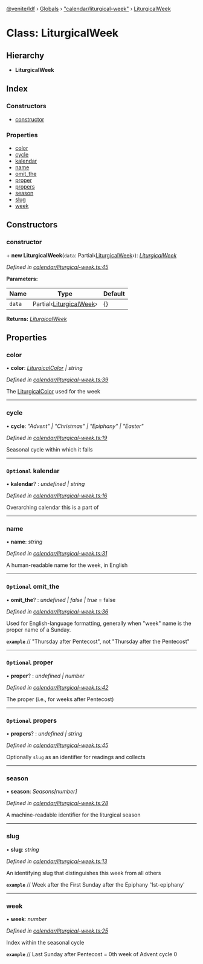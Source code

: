 [@venite/ldf](../README.md) › [Globals](../globals.md) › ["calendar/liturgical-week"](../modules/_calendar_liturgical_week_.md) › [LiturgicalWeek](_calendar_liturgical_week_.liturgicalweek.md)

# Class: LiturgicalWeek

## Hierarchy

* **LiturgicalWeek**

## Index

### Constructors

* [constructor](_calendar_liturgical_week_.liturgicalweek.md#constructor)

### Properties

* [color](_calendar_liturgical_week_.liturgicalweek.md#color)
* [cycle](_calendar_liturgical_week_.liturgicalweek.md#cycle)
* [kalendar](_calendar_liturgical_week_.liturgicalweek.md#optional-kalendar)
* [name](_calendar_liturgical_week_.liturgicalweek.md#name)
* [omit_the](_calendar_liturgical_week_.liturgicalweek.md#optional-omit_the)
* [proper](_calendar_liturgical_week_.liturgicalweek.md#optional-proper)
* [propers](_calendar_liturgical_week_.liturgicalweek.md#optional-propers)
* [season](_calendar_liturgical_week_.liturgicalweek.md#season)
* [slug](_calendar_liturgical_week_.liturgicalweek.md#slug)
* [week](_calendar_liturgical_week_.liturgicalweek.md#week)

## Constructors

###  constructor

\+ **new LiturgicalWeek**(`data`: Partial‹[LiturgicalWeek](_calendar_liturgical_week_.liturgicalweek.md)›): *[LiturgicalWeek](_calendar_liturgical_week_.liturgicalweek.md)*

*Defined in [calendar/liturgical-week.ts:45](https://github.com/gbj/venite/blob/d4173f0/ldf/src/calendar/liturgical-week.ts#L45)*

**Parameters:**

Name | Type | Default |
------ | ------ | ------ |
`data` | Partial‹[LiturgicalWeek](_calendar_liturgical_week_.liturgicalweek.md)› | {} |

**Returns:** *[LiturgicalWeek](_calendar_liturgical_week_.liturgicalweek.md)*

## Properties

###  color

• **color**: *[LiturgicalColor](_calendar_liturgical_color_.liturgicalcolor.md) | string*

*Defined in [calendar/liturgical-week.ts:39](https://github.com/gbj/venite/blob/d4173f0/ldf/src/calendar/liturgical-week.ts#L39)*

The [LiturgicalColor](_calendar_liturgical_color_.liturgicalcolor.md) used for the week

___

###  cycle

• **cycle**: *"Advent" | "Christmas" | "Epiphany" | "Easter"*

*Defined in [calendar/liturgical-week.ts:19](https://github.com/gbj/venite/blob/d4173f0/ldf/src/calendar/liturgical-week.ts#L19)*

Seasonal cycle within which it falls

___

### `Optional` kalendar

• **kalendar**? : *undefined | string*

*Defined in [calendar/liturgical-week.ts:16](https://github.com/gbj/venite/blob/d4173f0/ldf/src/calendar/liturgical-week.ts#L16)*

Overarching calendar this is a part of

___

###  name

• **name**: *string*

*Defined in [calendar/liturgical-week.ts:31](https://github.com/gbj/venite/blob/d4173f0/ldf/src/calendar/liturgical-week.ts#L31)*

A human-readable name for the week, in English

___

### `Optional` omit_the

• **omit_the**? : *undefined | false | true* = false

*Defined in [calendar/liturgical-week.ts:36](https://github.com/gbj/venite/blob/d4173f0/ldf/src/calendar/liturgical-week.ts#L36)*

Used for English-language formatting, generally when "week" name is the proper name of a Sunday.

**`example`** 
// "Thursday after Pentecost", not "Thursday after the Pentecost"

___

### `Optional` proper

• **proper**? : *undefined | number*

*Defined in [calendar/liturgical-week.ts:42](https://github.com/gbj/venite/blob/d4173f0/ldf/src/calendar/liturgical-week.ts#L42)*

The proper (i.e., for weeks after Pentecost)

___

### `Optional` propers

• **propers**? : *undefined | string*

*Defined in [calendar/liturgical-week.ts:45](https://github.com/gbj/venite/blob/d4173f0/ldf/src/calendar/liturgical-week.ts#L45)*

Optionally `slug` as an identifier for readings and collects

___

###  season

• **season**: *Seasons[number]*

*Defined in [calendar/liturgical-week.ts:28](https://github.com/gbj/venite/blob/d4173f0/ldf/src/calendar/liturgical-week.ts#L28)*

A machine-readable identifier for the liturgical season

___

###  slug

• **slug**: *string*

*Defined in [calendar/liturgical-week.ts:13](https://github.com/gbj/venite/blob/d4173f0/ldf/src/calendar/liturgical-week.ts#L13)*

An identifying slug that distinguishes this week from all others

**`example`** 
// Week after the First Sunday after the Epiphany
'1st-epiphany'

___

###  week

• **week**: *number*

*Defined in [calendar/liturgical-week.ts:25](https://github.com/gbj/venite/blob/d4173f0/ldf/src/calendar/liturgical-week.ts#L25)*

Index within the seasonal cycle

**`example`** 
// Last Sunday after Pentecost = 0th week of Advent cycle
0
